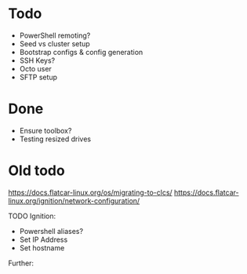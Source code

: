 
# Todo

- PowerShell remoting?
- Seed vs cluster setup
- Bootstrap configs & config generation
- SSH Keys?
- Octo user
- SFTP setup

# Done
- Ensure toolbox?
- Testing resized drives

# Old todo

https://docs.flatcar-linux.org/os/migrating-to-clcs/
https://docs.flatcar-linux.org/ignition/network-configuration/

TODO Ignition:
- Powershell aliases?
- Set IP Address
- Set hostname

Further:
